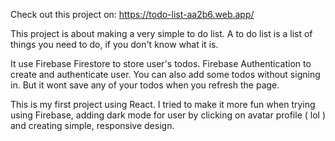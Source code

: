 Check out this project on: https://todo-list-aa2b6.web.app/

This project is about making a very simple to do list. 
A to do list is a list of things you need to do, if you don't know what it is.

It use Firebase Firestore to store user's todos. Firebase Authentication to create and authenticate user.
You can also add some todos without signing in. But it wont save any of your todos when you refresh the page.

This is my first project using React. I tried to make it more fun when trying using Firebase, adding dark mode for user by clicking on avatar profile ( lol ) and creating simple, responsive design.
